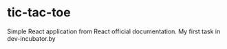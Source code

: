 # tic-tac-toe
Simple React application from React official documentation. My first task in dev-incubator.by 
